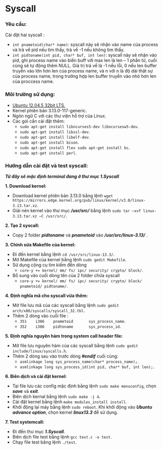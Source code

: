 # Syscall


### Yêu cầu:

Cài đặt hai syscall : 
- `int pnametoid(char* name)`: syscall này sẽ nhận vào name của process và trả về pid nếu tìm thấy, trả về -1 nếu không tìm thấy.
- `int pidtoname(int pid, char* buf, int len)`: syscall này sẽ nhận vào pid, ghi process name vào biến buff với max len là len – 1 phần tử, cuối cùng sẽ tự động thêm NULL. Giá trị trả về là -1 nếu lỗi, 0 nếu len buffer truyền vào lớn hơn len của process name, và n với n là độ dài thật sự của process name, trong trường hợp len buffer truyền vào nhỏ hơn len của proccess name.

### Môi trường sử dụng:

- [Ubuntu 12.04.5 32bit LTS.](https://releases.ubuntu.com/12.04/ubuntu-12.04.5-desktop-i386.iso)
- Kernel phiên bản 3.13.0-117-generic.
- Ngôn ngữ C với các thư viện hỗ trợ của Linux.
- Các gói cần cài đặt thêm:
    - `sudo apt-get install libncurses5-dev libncursesw5-dev`.
    - `sudo apt-get install libssl-dev`.
    - `sudo apt-get install libelf-dev`.
    - `sudo apt-get install bison`.
    - `sudo apt-get install flex sudo apt-get install bc`. 
    - `sudo apt-get install perl`.

### Hướng dẫn cài đặt và test syscall:

***Từ đây sẽ mặc định terminal đang ở thư mục 1.Syscall***

**1. Download kernel:**
- Download kernel phiên bản 3.13.0 bằng lệnh `wget  https://mirrors.edge.kernel.org/pub/linux/kernel/v3.0/linux-3.13.tar.xz`.
- Giải nén kernel vào thư mục ***/usr/src/*** bằng lệnh `sudo tar –xvf linux-3.13.tar.xz –C /usr/src/`.

**2. Tạo 2 syscall:**
- Copy 2 folder ***pidtoname*** và ***pnametoid*** vào ***/usr/src/linux-3.13/*** .

**3. Chỉnh sửa Makefile của kernel:**
- Đi đến kernel bằng lệnh `cd /usr/src/linux-13.3/`.
- Mở Makefile của kernel bằng lệnh `sudo gedit Makefile`.
- Sử dụng cộng cụ tìm kiếm đến dòng 
    - `core-y += kernel/ mm/ fs/ ipc/ security/ crypto/ block/`.
- Bổ sung vào cuối dòng tên của 2 folder chứa syscall
    - `core-y += kernel/ mm/ fs/ ipc/ security/ crypto/ block/ pnametoid/ pidtoname/`.
    
**4. Định nghĩa mã cho syscall vừa thêm:**
- Mở file lưu mã của các syscall bằng lệnh `sudo gedit arch/x86/syscalls/syscall_32.tbl`.
- Thêm 2 dòng vào cuối file :
    - `351    i386    pnametoid       sys_process_name`.
    - `352    i386    pidtoname       sys_process_id`.
    
**5. Định nghĩa nguyên hàm trong system call header file:**
- Mở file lưu nguyên hàm của các syscall bằng lệnh `sudo gedit include/linux/syscalls.h`. 
- Thêm 2 dòng sau vào trước dòng ***#endif*** cuối cùng:
    - `asmlinkage long sys_process_name(char* process_name);`.
    - `asmlinkage long sys_process_id(int pid, char* buf, int len);`.
    
**6. Biên dịch và cài đặt kernel:**
- Tại file lưu các config mặc định bằng lệnh `sudo make menuconfig`, chọn ***save*** và ***exit***. 
- Biên dịch kernal bằng lệnh `sudo make -j 4`.
- Cài đặt kernel bằng lệnh `make modules_install install`.
- Khởi động lại máy bằng lệnh `sudo reboot`. Khi khởi động vào ***Ubuntu advance option***, chọn kernel ***linux13.3*** để sử dụng.

**7. Test systemcall:**
- Đi đến thư mục ***1.Syscall***.
- Biên dịch file test bằng lệnh `gcc test.c -o test`.
- Chạy file test bằng lệnh `./test`.




    


    
    


